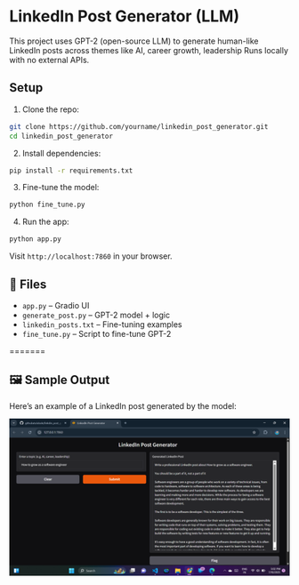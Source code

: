  
# LinkedIn Post Generator (LLM)

This project uses GPT-2 (open-source LLM) to generate human-like LinkedIn posts across themes like AI, career growth, leadership Runs locally with no external APIs.

## Setup

1. Clone the repo:
```bash
git clone https://github.com/yourname/linkedin_post_generator.git
cd linkedin_post_generator
```

2. Install dependencies:
```bash
pip install -r requirements.txt
```

3. Fine-tune the model:
```bash
python fine_tune.py
```

4. Run the app:
```bash
python app.py
```

Visit `http://localhost:7860` in your browser.

## 📁 Files

- `app.py` – Gradio UI
- `generate_post.py` – GPT-2 model + logic
- `linkedin_posts.txt` – Fine-tuning examples
- `fine_tune.py` – Script to fine-tune GPT-2

 
=======
## 🖼️ Sample Output

Here’s an example of a LinkedIn post generated by the model:

![Sample Output](1.png)

 
